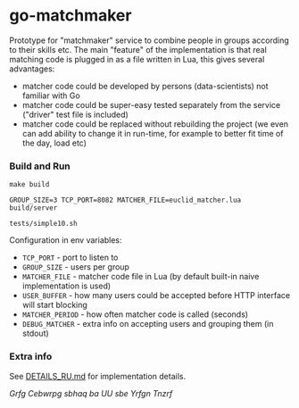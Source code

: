 # go-matchmaker

Prototype for "matchmaker" service to combine people in groups according to their skills etc.
The main "feature" of the implementation is that real matching code is plugged in as a
file written in Lua, this gives several advantages:

- matcher code could be developed by persons (data-scientists) not familiar with Go
- matcher code could be super-easy tested separately from the service ("driver" test file is included)
- matcher code could be replaced without rebuilding the project (we even can add ability to
change it in run-time, for example to better fit time of the day, load etc)

### Build and Run

    make build

    GROUP_SIZE=3 TCP_PORT=8082 MATCHER_FILE=euclid_matcher.lua build/server

    tests/simple10.sh

Configuration in env variables:

- `TCP_PORT` - port to listen to
- `GROUP_SIZE` - users per group
- `MATCHER_FILE` - matcher code file in Lua (by default built-in naive implementation is used)
- `USER_BUFFER` - how many users could be accepted before HTTP interface will start blocking
- `MATCHER_PERIOD` - how often matcher code is called (seconds)
- `DEBUG_MATCHER` - extra info on accepting users and grouping them (in stdout)

### Extra info

See [DETAILS_RU.md](./DETAILS_RU.md) for implementation details.

_Grfg Cebwrpg sbhaq ba UU sbe Yrfgn Tnzrf_
